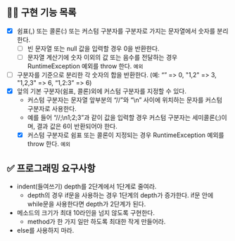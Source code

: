 ## 👩‍💻 구현 기능 목록

- [x] 쉼표(,) 또는 콜론(:) 또는 커스텀 구분자를 구분자로 가지는 문자열에서 숫자를 분리한다.
  - [ ] 빈 문자열 또는 null 값을 입력할 경우 0을 반환한다.
  - [ ] 문자열 계산기에 숫자 이외의 값 또는 음수를 전달하는 경우 RuntimeException 예외를 throw 한다. `예외`
- [ ] 구분자를 기준으로 분리한 각 숫자의 합을 반환한다. (예: “” => 0, "1,2" => 3, "1,2,3" => 6, “1,2:3” => 6)
- [x] 앞의 기본 구분자(쉼표, 콜론)외에 커스텀 구분자를 지정할 수 있다.
  - 커스텀 구분자는 문자열 앞부분의 “//”와 “\n” 사이에 위치하는 문자를 커스텀 구분자로 사용한다.
  - 예를 들어 “//;\n1;2;3”과 같이 값을 입력할 경우 커스텀 구분자는 세미콜론(;)이며, 결과 값은 6이 반환되어야 한다.
  - [x] 커스텀 구분자로 쉼표 또는 콜론이 지정되는 경우 RuntimeException 예외를 throw 한다. `예외`

## ✅ 프로그래밍 요구사항
- indent(들여쓰기) depth를 2단계에서 1단계로 줄여라.
  - depth의 경우 if문을 사용하는 경우 1단계의 depth가 증가한다. if문 안에 while문을 사용한다면 depth가 2단계가 된다.
- 메소드의 크기가 최대 10라인을 넘지 않도록 구현한다.
  - method가 한 가지 일만 하도록 최대한 작게 만들어라.
- else를 사용하지 마라.
